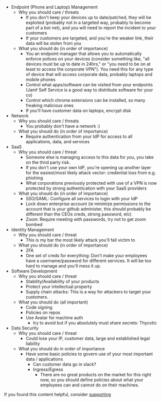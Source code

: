 - Endpoint (Phone and Laptop) Management
    - Why you should care / threats 
        - If you don't keep your devices up to date/patched, they will be exploited (probably not in a targeted way, probably to become part of a bot net), and you will need to report the incident to your customers 
        - If your customers are targeted, and you're the weaker link, their data will be stolen from you 
    - What you should do (in order of importance)
        - You an endpoint manager that allows you to automatically enforce polices on your devices (consider something like, "all devices must be up to date in 24hrs," or "you need to be on at least <version> to access the corporate VPN"). You need this for any type of device that will access corporate data, probably laptops and mobile phones 
        - Control what apps/software can be visited from your endpoints (Jamf Self Service is a good way to distribute software for your co) 
        - Control which chrome extensions can be installed, so many freaking malicious ones 
        - If you'll have customer data on laptops, encrypt disk 
- Network
    - Why you should care / threats
        - You probably don't have a network :) 
    - What you should do (in order of importance)
        - Require authentication from your IdP for access to all applications, data, and services
- SaaS
    - Why you should care / threat
        - Someone else is managing access to this data for you, you take on the third party risk.
        - If you don't use your own IdP, you're opening up another layer for the easiest/most likely attack vector: credential loss from e.g. phishing 
        - What corporations previously protected with use of a VPN is now protected by strong authentication with your SaaS providers 
    - What you should do (in order of importance)
        - SSO/SAML: Configure all services to login with your IdP 
        - Lock down enterprise account (ie minimize permissions to the account that is your github administer, this should probably be different than the CEOs creds, strong password, etc)
        - Zoom: Require meeting with passwords, try not to get zoom bombed
- Identity Management
    - Why you should care / threat
        - This is my bar the most likely attack you'll fall victim to
    - What you should do (in order of importance)
        - 2FA
        - One set of creds for everything: Don't make your employees have a username/password for different services. It will be too hard to manage and you'll mess it up. 
- Software Development
    - Why you should care / threat
        - Stability/Availability of your products
        - Protect your intellectual property 
        - Supply chain attacks: This is a way for attackers to target your customers. 
    - What you should do (all important)
        - Code signing
        - Policies on repos
        - Use Avatar for machine auth
            - try to avoid but if you absolutely must share secrets: Thycotic 
- Data Security 
    - Why you should care / threat
        - Could lose your IP, customer data, large and established legal liability
    - What you should do in order of importance
        - Have some basic policies to govern use of your most important data / applications
            - Can customer data go in slack? 
            - Ingress/Egress
                - There are no great products on the market for this right now, so you should define policies about what your employees can and cannot do on their machines. 

If you found this content helpful, consider [supporting](https://buy.stripe.com/6oEeV96Ai16c6XK7ss)
